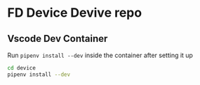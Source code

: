 # FD Device Devive repo

## Vscode Dev Container

Run ```pipenv install --dev``` inside the container after setting it up

```bash
cd device
pipenv install --dev
```